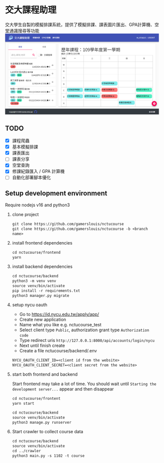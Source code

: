 # 交大課程助理
交大學生自製的模擬排課系統，提供了模擬排課、課表圖片匯出、GPA計算機、空堂通識搜尋等功能
![image](https://github.com/gamerslouis/nctucourse/blob/master/frontend/public/og.png)
## TODO
- [X] 課程爬蟲
- [X] 基本模擬排課
- [X] 課表匯出
- [ ] 課表分享
- [X] 空堂查詢
- [X] 修課紀錄匯入 / GPA 計算機
- [ ] 自動化部署腳本優化

## Setup development environment
Require nodejs v16 and python3

1. clone project
    ```
    git clone https://github.com/gamerslouis/nctucourse
    git clone https://github.com/gamerslouis/nctucourse -b <branch name>
    ```

2. install frontend dependencies
    ```
    cd nctucourse/frontend
    yarn
    ```

3. install backend dependencies
    ```
    cd nctucourse/backend
    python3 -m venv venv
    source venv/bin/activate
    pip install -r requirements.txt
    python3 manager.py migrate
    ```

4. setup nycu oauth
    - Go to https://id.nycu.edu.tw/apply/app/
    - Create new application
    - Name what you like e.g. nctucourse_test
    - Select client type `Public`, authorization grant type `Authorization code`
    - Type redirect uris `http://127.0.0.1:8000/api/accounts/login/nycu`
    - Next until finish create
    - Create a file nctucourse/backend/.env
    ```
    NYCU_OAUTH_CLIENT_ID=<client id from the website>
    NYCU_OAUTH_CLIENT_SECRET=<client secret from the website>
    ```

5. start both frontend and backend
   
   Start frontend may take a lot of time. You should wait until `Starting the development server...` appear and then disappear
   ```
   cd nctucourse/frontent
   yarn start
   ```
   ```
   cd nctucourse/backend
   source venv/bin/activate
   python3 manage.py runserver
   ```

6. Start crawler to collect course data
   ```
   cd nctucourse/backend
   source venv/bin/activate
   cd ../crawler
   python3 main.py -s 1102 -t course
   ```
